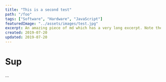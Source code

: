 ```yaml
---
title: "This is a second test"
path: "/foo"
tags: ["Software", "Hardware", "JavaScript"]
featuredImage: "../assets/images/test.jpg"
excerpt: An amazing piece of md which has a very long excerpt. Note the word, that this is long enough to cause a line break. Wish me luck!
created: 2019-07-20
updated: 2019-07-20
---
```


# Sup

...

